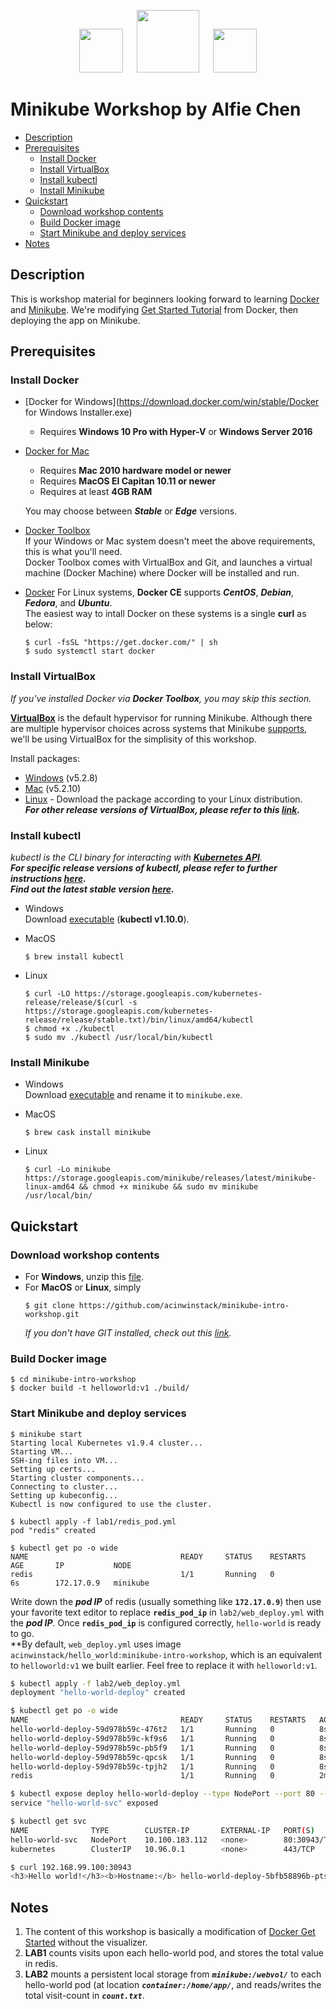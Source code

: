 <p align="center">
<img src="https://avatars0.githubusercontent.com/u/12655890?s=200&v=4" width="70">
&ensp;&ensp;
<img src="https://github.com/kubernetes/minikube/raw/master/logo/logo.png" width="100">
&ensp;&ensp;
<img src="https://avatars2.githubusercontent.com/u/29940671?s=460&v=4" width="70">
</p>

# Minikube Workshop by Alfie Chen

* [Description](https://github.com/acinwinstack/minikube-intro-workshop#description)
* [Prerequisites](https://github.com/acinwinstack/minikube-intro-workshop#prerequisites)
  * [Install Docker](https://github.com/acinwinstack/minikube-intro-workshop#install-docker)
  * [Install VirtualBox](https://github.com/acinwinstack/minikube-intro-workshop#install-virtualbox)
  * [Install kubectl](https://github.com/acinwinstack/minikube-intro-workshop#install-kubectl)
  * [Install Minikube](https://github.com/acinwinstack/minikube-intro-workshop#install-minikube)
* [Quickstart](https://github.com/acinwinstack/minikube-intro-workshop#quickstart)
  * [Download workshop contents](https://github.com/acinwinstack/minikube-intro-workshop#download-workshop-contents)
  * [Build Docker image](https://github.com/acinwinstack/minikube-intro-workshop#build-docker-image)
  * [Start Minikube and deploy services](https://github.com/acinwinstack/minikube-intro-workshop#start-minikube-and-deploy-services)
* [Notes](https://github.com/acinwinstack/minikube-intro-workshop#notes)
  
## Description

This is workshop material for beginners looking forward to learning [Docker](https://www.docker.com/) and [Minikube](https://github.com/kubernetes/minikube). 
We're modifying [Get Started Tutorial](https://docs.docker.com/get-started/) from Docker, then deploying the app on Minikube.

## Prerequisites

### Install Docker
* [Docker for Windows](https://download.docker.com/win/stable/Docker for Windows Installer.exe)
  * Requires **Windows 10 Pro with Hyper-V** or **Windows Server 2016**

* [Docker for Mac](https://docs.docker.com/docker-for-mac/install)
  * Requires **Mac 2010 hardware model or newer**
  * Requires **MacOS El Capitan 10.11 or newer**
  * Requires at least **4GB RAM**

  You may choose between **_Stable_** or **_Edge_** versions.

* [Docker Toolbox](https://docs.docker.com/toolbox/oerview)  
  If your Windows or Mac system doesn't meet the above requirements, this is what you'll need.  
  Docker Toolbox comes with VirtualBox and Git, and launches a virtual machine (Docker Machine) where Docker will be installed and run.

* [Docker](https://docs.docker.com/install/#server)
  For  Linux systems, **Docker CE** supports **_CentOS_**, **_Debian_**, **_Fedora_**, and **_Ubuntu_**.  
  The easiest way to intall Docker on these systems is a single **curl** as below:
  ```shell
  $ curl -fsSL "https://get.docker.com/" | sh
  $ sudo systemctl start docker
  ```

### Install VirtualBox  
_If you've installed Docker via **Docker Toolbox**, you may skip this section._  

[**VirtualBox**](https://www.virtualbox.org/) is the default hypervisor for running Minikube. 
Although there are multiple hypervisor choices across systems that Minikube [supports](https://github.com/kubernetes/minikube/blob/master/README.md#requirements), 
we'll be using VirtualBox for the simplisity of this workshop.  

Install packages:
* [Windows](https://download.virtualbox.org/virtualbox/5.2.8/VirtualBox-5.2.8-121009-Win.exe) (v5.2.8)
* [Mac](https://download.virtualbox.org/virtualbox/5.2.10/VirtualBox-5.2.10-122088-OSX.dmg) (v5.2.10)
* [Linux](https://www.virtualbox.org/wiki/Linux_Downloads) - Download the package according to your Linux distribution.  
_**For other release versions of VirtualBox, please refer to this [link](https://www.virtualbox.org/wiki/Downloads).**_

### Install kubectl  
_kubectl is the CLI binary for interacting with [**Kubernetes API**](https://kubernetes.io/docs/reference/)._  
_**For specific release versions of kubectl, please refer to further instructions [here](https://kubernetes.io/docs/tasks/tools/install-kubectl/).**_  
_**Find out the latest stable version [here](https://storage.googleapis.com/kubernetes-release/release/stable.txt).**_

* Windows  
  Download [executable](https://storage.googleapis.com/kubernetes-release/release/v1.10.0/bin/windows/amd64/kubectl.exe) (**kubectl v1.10.0**).  

  
* MacOS
  ```shell
  $ brew install kubectl
  ```
* Linux
  ```shell
  $ curl -LO https://storage.googleapis.com/kubernetes-release/release/$(curl -s https://storage.googleapis.com/kubernetes-release/release/stable.txt)/bin/linux/amd64/kubectl
  $ chmod +x ./kubectl  
  $ sudo mv ./kubectl /usr/local/bin/kubectl
  ```

### Install Minikube
* Windows  
  Download [executable](https://storage.googleapis.com/minikube/releases/latest/minikube-windows-amd64.exe) and rename it to `minikube.exe`.

  
* MacOS  
  ```shell
  $ brew cask install minikube
  ```

* Linux  
  ```shell
  $ curl -Lo minikube https://storage.googleapis.com/minikube/releases/latest/minikube-linux-amd64 && chmod +x minikube && sudo mv minikube /usr/local/bin/
  ```

## Quickstart
### Download workshop contents  
* For **Windows**, unzip this [file](https://github.com/acinwinstack/minikube-intro-workshop/archive/master.zip).  
* For **MacOS** or **Linux**, simply
  ```shell
  $ git clone https://github.com/acinwinstack/minikube-intro-workshop.git
  ```
  _If you don't have GIT installed, check out this [link](https://git-scm.com/book/en/v2/Getting-Started-Installing-Git)._ 

### Build Docker image
```shell
$ cd minikube-intro-workshop
$ docker build -t helloworld:v1 ./build/
```
### Start Minikube and deploy services
```shell
$ minikube start
Starting local Kubernetes v1.9.4 cluster...
Starting VM...
SSH-ing files into VM...
Setting up certs...
Starting cluster components...
Connecting to cluster...
Setting up kubeconfig...
Kubectl is now configured to use the cluster.

$ kubectl apply -f lab1/redis_pod.yml
pod "redis" created

$ kubectl get po -o wide
NAME                                  READY     STATUS    RESTARTS   AGE       IP           NODE
redis                                 1/1       Running   0          6s        172.17.0.9   minikube
```
Write down the _**pod IP**_ of redis (usually something like **`172.17.0.9`**) then use your favorite text editor to replace **`redis_pod_ip`** in `lab2/web_deploy.yml` with the _**pod IP**_. Once **`redis_pod_ip`** is configured correctly, `hello-world` is ready to go.  
**By default, `web_deploy.yml` uses image `acinwinstack/hello_world:minikube-intro-workshop`, which is an equivalent to `helloworld:v1` we built earlier. Feel free to replace it with `helloworld:v1`.  

```bash
$ kubectl apply -f lab2/web_deploy.yml
deployment "hello-world-deploy" created

$ kubectl get po -o wide
NAME                                  READY     STATUS    RESTARTS   AGE       IP           NODE
hello-world-deploy-59d978b59c-476t2   1/1       Running   0          8s        172.17.0.4   minikube
hello-world-deploy-59d978b59c-kf9s6   1/1       Running   0          8s        172.17.0.2   minikube
hello-world-deploy-59d978b59c-pb5f9   1/1       Running   0          8s        172.17.0.7   minikube
hello-world-deploy-59d978b59c-qpcsk   1/1       Running   0          8s        172.17.0.8   minikube
hello-world-deploy-59d978b59c-tpjh2   1/1       Running   0          8s        172.17.0.5   minikube
redis                                 1/1       Running   0          2m        172.17.0.9   minikube

$ kubectl expose deploy hello-world-deploy --type NodePort --port 80 --target-port 80 --name hello-world-svc
service "hello-world-svc" exposed

$ kubectl get svc
NAME              TYPE        CLUSTER-IP       EXTERNAL-IP   PORT(S)        AGE
hello-world-svc   NodePort    10.100.183.112   <none>        80:30943/TCP   19s
kubernetes        ClusterIP   10.96.0.1        <none>        443/TCP        26m

$ curl 192.168.99.100:30943
<h3>Hello world!</h3><b>Hostname:</b> hello-world-deploy-5bfb58896b-ptsk5<br/><b>Total Visits:</b> 1<br/><b>Visits since connected to Redis:</b> 1
```

## Notes

1. The content of this workshop is basically a modification of [Docker Get Started](https://docs.docker.com/get-started/) without the visualizer.
2. **LAB1** counts visits upon each hello-world pod, and stores the total value in redis.
3. **LAB2** mounts a persistent local storage from _**`minikube:/webvol/`**_ to each hello-world pod (at location _**`container:/home/app/`**_, and reads/writes the total visit-count in _**`count.txt`**_.
